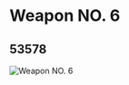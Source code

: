 # Weapon NO. 6
## 53578
![Weapon NO. 6](https://lc-www-live-s.legocdn.com/media/bricks/5/2/4288103.jpg)